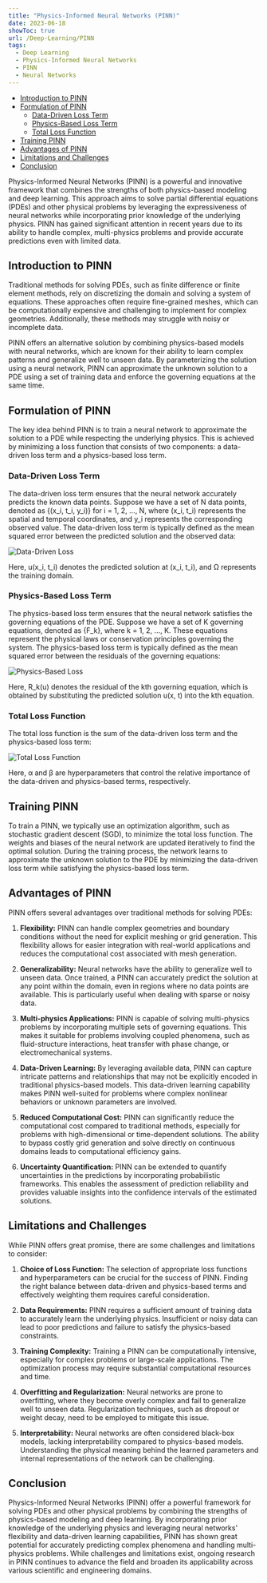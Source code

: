 ```yaml
---
title: "Physics-Informed Neural Networks (PINN)"
date: 2023-06-18
showToc: true
url: /Deep-Learning/PINN
tags:
  - Deep Learning
  - Physics-Informed Neural Networks
  - PINN
  - Neural Networks
---
```



- [Introduction to PINN](#introduction-to-pinn)
- [Formulation of PINN](#formulation-of-pinn)
  - [Data-Driven Loss Term](#data-driven-loss-term)
  - [Physics-Based Loss Term](#physics-based-loss-term)
  - [Total Loss Function](#total-loss-function)
- [Training PINN](#training-pinn)
- [Advantages of PINN](#advantages-of-pinn)
- [Limitations and Challenges](#limitations-and-challenges)
- [Conclusion](#conclusion)

Physics-Informed Neural Networks (PINN) is a powerful and innovative framework that combines the strengths of both physics-based modeling and deep learning. This approach aims to solve partial differential equations (PDEs) and other physical problems by leveraging the expressiveness of neural networks while incorporating prior knowledge of the underlying physics. PINN has gained significant attention in recent years due to its ability to handle complex, multi-physics problems and provide accurate predictions even with limited data.

## Introduction to PINN

Traditional methods for solving PDEs, such as finite difference or finite element methods, rely on discretizing the domain and solving a system of equations. These approaches often require fine-grained meshes, which can be computationally expensive and challenging to implement for complex geometries. Additionally, these methods may struggle with noisy or incomplete data.

PINN offers an alternative solution by combining physics-based models with neural networks, which are known for their ability to learn complex patterns and generalize well to unseen data. By parameterizing the solution using a neural network, PINN can approximate the unknown solution to a PDE using a set of training data and enforce the governing equations at the same time.

## Formulation of PINN

The key idea behind PINN is to train a neural network to approximate the solution to a PDE while respecting the underlying physics. This is achieved by minimizing a loss function that consists of two components: a data-driven loss term and a physics-based loss term.

### Data-Driven Loss Term

The data-driven loss term ensures that the neural network accurately predicts the known data points. Suppose we have a set of N data points, denoted as {(x_i, t_i, y_i)} for i = 1, 2, ..., N, where (x_i, t_i) represents the spatial and temporal coordinates, and y_i represents the corresponding observed value. The data-driven loss term is typically defined as the mean squared error between the predicted solution and the observed data:

![Data-Driven Loss](equations/data_driven_loss.png)

Here, u(x_i, t_i) denotes the predicted solution at (x_i, t_i), and Ω represents the training domain.

### Physics-Based Loss Term

The physics-based loss term ensures that the neural network satisfies the governing equations of the PDE. Suppose we have a set of K governing equations, denoted as {F_k}, where k = 1, 2, ..., K. These equations represent the physical laws or conservation principles governing the system. The physics-based loss term is typically defined as the mean squared error between the residuals of the governing equations:

![Physics-Based Loss](equations/physics_based_loss.png)

Here, R_k(u) denotes the residual of the kth governing equation, which is obtained by substituting the predicted solution u(x, t) into the kth equation.

### Total Loss Function

The total loss function is the sum of the data-driven loss term and the physics-based loss term:

![Total Loss Function](equations/total_loss.png)

Here, α and β are hyperparameters that control the relative importance of the data-driven and physics-based terms, respectively.

## Training PINN

To train a PINN, we typically use an optimization algorithm, such as stochastic gradient descent (SGD), to minimize the total loss function. The weights and biases of the neural network are updated iteratively to find the optimal solution. During the training process, the network learns to approximate the unknown solution to the PDE by minimizing the data-driven loss term while satisfying the physics-based loss term.

## Advantages of PINN

PINN offers several advantages over traditional methods for solving PDEs:

1. **Flexibility:** PINN can handle complex geometries and boundary conditions without the need for explicit meshing or grid generation. This flexibility allows for easier integration with real-world applications and reduces the computational cost associated with mesh generation.

2. **Generalizability:** Neural networks have the ability to generalize well to unseen data. Once trained, a PINN can accurately predict the solution at any point within the domain, even in regions where no data points are available. This is particularly useful when dealing with sparse or noisy data.

3. **Multi-physics Applications:** PINN is capable of solving multi-physics problems by incorporating multiple sets of governing equations. This makes it suitable for problems involving coupled phenomena, such as fluid-structure interactions, heat transfer with phase change, or electromechanical systems.

4. **Data-Driven Learning:** By leveraging available data, PINN can capture intricate patterns and relationships that may not be explicitly encoded in traditional physics-based models. This data-driven learning capability makes PINN well-suited for problems where complex nonlinear behaviors or unknown parameters are involved.

5. **Reduced Computational Cost:** PINN can significantly reduce the computational cost compared to traditional methods, especially for problems with high-dimensional or time-dependent solutions. The ability to bypass costly grid generation and solve directly on continuous domains leads to computational efficiency gains.

6. **Uncertainty Quantification:** PINN can be extended to quantify uncertainties in the predictions by incorporating probabilistic frameworks. This enables the assessment of prediction reliability and provides valuable insights into the confidence intervals of the estimated solutions.

## Limitations and Challenges

While PINN offers great promise, there are some challenges and limitations to consider:

1. **Choice of Loss Function:** The selection of appropriate loss functions and hyperparameters can be crucial for the success of PINN. Finding the right balance between data-driven and physics-based terms and effectively weighting them requires careful consideration.

2. **Data Requirements:** PINN requires a sufficient amount of training data to accurately learn the underlying physics. Insufficient or noisy data can lead to poor predictions and failure to satisfy the physics-based constraints.

3. **Training Complexity:** Training a PINN can be computationally intensive, especially for complex problems or large-scale applications. The optimization process may require substantial computational resources and time.

4. **Overfitting and Regularization:** Neural networks are prone to overfitting, where they become overly complex and fail to generalize well to unseen data. Regularization techniques, such as dropout or weight decay, need to be employed to mitigate this issue.

5. **Interpretability:** Neural networks are often considered black-box models, lacking interpretability compared to physics-based models. Understanding the physical meaning behind the learned parameters and internal representations of the network can be challenging.

## Conclusion

Physics-Informed Neural Networks (PINN) offer a powerful framework for solving PDEs and other physical problems by combining the strengths of physics-based modeling and deep learning. By incorporating prior knowledge of the underlying physics and leveraging neural networks' flexibility and data-driven learning capabilities, PINN has shown great potential for accurately predicting complex phenomena and handling multi-physics problems. While challenges and limitations exist, ongoing research in PINN continues to advance the field and broaden its applicability across various scientific and engineering domains.